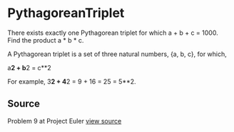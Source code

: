 # PythagoreanTriplet

There exists exactly one Pythagorean triplet for which a + b + c = 1000. Find the product a * b * c.

A Pythagorean triplet is a set of three natural numbers, {a, b, c}, for which,

a**2 + b**2 = c**2

For example, 3**2 + 4**2 = 9 + 16 = 25 = 5**2.


## Source

Problem 9 at Project Euler [view source](http://projecteuler.net/problem=9)